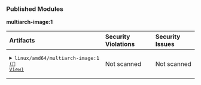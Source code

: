 

<h3>Published Modules</h3>



**multiarch-image:1**



| Artifacts | Security Violations | Security Issues |
| :------------ | :--------------------- | :------------------ |
| <pre><details><summary>linux/amd64/multiarch-image:1 <a href=https://myplatform.com/ui/packages/docker:%2F%2Fmultiarch-image/sha256__sha256:552c>(🐸 View)</a></summary><br>📦 docker-local<br>└── 📁 multiarch-image<br>    ├── 📁 sha256:552c<br>    │   └── <a href='https://myplatform.com/ui/repos/tree/General/docker-local/multiarch-image/sha256:552c/sha256?clearFilter=true' target="_blank">sha256</a><br>    └── <a href='https://myplatform.com/ui/repos/tree/General/docker-local/multiarch-image/sha256?clearFilter=true' target="_blank">sha256</a><br><br></details></pre> | Not scanned | Not scanned |
